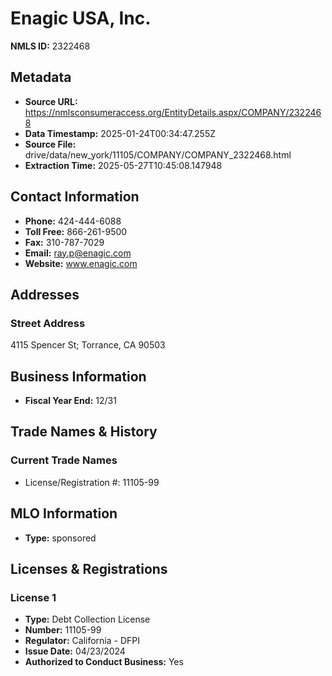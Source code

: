 # Enagic USA, Inc.

**NMLS ID:** 2322468

## Metadata
- **Source URL:** https://nmlsconsumeraccess.org/EntityDetails.aspx/COMPANY/2322468
- **Data Timestamp:** 2025-01-24T00:34:47.255Z
- **Source File:** drive/data/new_york/11105/COMPANY/COMPANY_2322468.html
- **Extraction Time:** 2025-05-27T10:45:08.147948

## Contact Information
- **Phone:** 424-444-6088
- **Toll Free:** 866-261-9500
- **Fax:** 310-787-7029
- **Email:** ray.p@enagic.com
- **Website:** www.enagic.com

## Addresses
### Street Address
4115 Spencer St; Torrance, CA 90503

## Business Information
- **Fiscal Year End:** 12/31

## Trade Names & History
### Current Trade Names
- License/Registration #: 11105-99

## MLO Information
- **Type:** sponsored

## Licenses & Registrations

### License 1
- **Type:** Debt Collection License
- **Number:** 11105-99
- **Regulator:** California - DFPI
- **Issue Date:** 04/23/2024
- **Authorized to Conduct Business:** Yes
